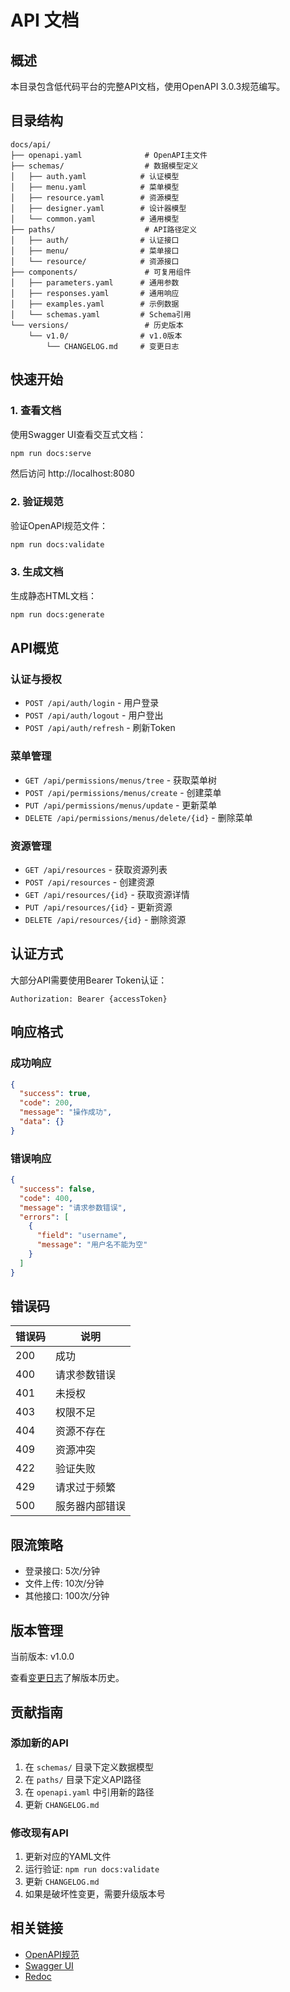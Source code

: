 # API 文档

## 概述

本目录包含低代码平台的完整API文档，使用OpenAPI 3.0.3规范编写。

## 目录结构

```
docs/api/
├── openapi.yaml              # OpenAPI主文件
├── schemas/                  # 数据模型定义
│   ├── auth.yaml            # 认证模型
│   ├── menu.yaml            # 菜单模型
│   ├── resource.yaml        # 资源模型
│   ├── designer.yaml        # 设计器模型
│   └── common.yaml          # 通用模型
├── paths/                    # API路径定义
│   ├── auth/                # 认证接口
│   ├── menu/                # 菜单接口
│   └── resource/            # 资源接口
├── components/               # 可复用组件
│   ├── parameters.yaml      # 通用参数
│   ├── responses.yaml       # 通用响应
│   ├── examples.yaml        # 示例数据
│   └── schemas.yaml         # Schema引用
└── versions/                 # 历史版本
    └── v1.0/                # v1.0版本
        └── CHANGELOG.md     # 变更日志
```

## 快速开始

### 1. 查看文档

使用Swagger UI查看交互式文档：

```bash
npm run docs:serve
```

然后访问 http://localhost:8080

### 2. 验证规范

验证OpenAPI规范文件：

```bash
npm run docs:validate
```

### 3. 生成文档

生成静态HTML文档：

```bash
npm run docs:generate
```

## API概览

### 认证与授权

- `POST /api/auth/login` - 用户登录
- `POST /api/auth/logout` - 用户登出
- `POST /api/auth/refresh` - 刷新Token

### 菜单管理

- `GET /api/permissions/menus/tree` - 获取菜单树
- `POST /api/permissions/menus/create` - 创建菜单
- `PUT /api/permissions/menus/update` - 更新菜单
- `DELETE /api/permissions/menus/delete/{id}` - 删除菜单

### 资源管理

- `GET /api/resources` - 获取资源列表
- `POST /api/resources` - 创建资源
- `GET /api/resources/{id}` - 获取资源详情
- `PUT /api/resources/{id}` - 更新资源
- `DELETE /api/resources/{id}` - 删除资源

## 认证方式

大部分API需要使用Bearer Token认证：

```
Authorization: Bearer {accessToken}
```

## 响应格式

### 成功响应

```json
{
  "success": true,
  "code": 200,
  "message": "操作成功",
  "data": {}
}
```

### 错误响应

```json
{
  "success": false,
  "code": 400,
  "message": "请求参数错误",
  "errors": [
    {
      "field": "username",
      "message": "用户名不能为空"
    }
  ]
}
```

## 错误码

| 错误码 | 说明           |
| ------ | -------------- |
| 200    | 成功           |
| 400    | 请求参数错误   |
| 401    | 未授权         |
| 403    | 权限不足       |
| 404    | 资源不存在     |
| 409    | 资源冲突       |
| 422    | 验证失败       |
| 429    | 请求过于频繁   |
| 500    | 服务器内部错误 |

## 限流策略

- 登录接口: 5次/分钟
- 文件上传: 10次/分钟
- 其他接口: 100次/分钟

## 版本管理

当前版本: v1.0.0

查看[变更日志](./versions/v1.0/CHANGELOG.md)了解版本历史。

## 贡献指南

### 添加新的API

1. 在 `schemas/` 目录下定义数据模型
2. 在 `paths/` 目录下定义API路径
3. 在 `openapi.yaml` 中引用新的路径
4. 更新 `CHANGELOG.md`

### 修改现有API

1. 更新对应的YAML文件
2. 运行验证: `npm run docs:validate`
3. 更新 `CHANGELOG.md`
4. 如果是破坏性变更，需要升级版本号

## 相关链接

- [OpenAPI规范](https://swagger.io/specification/)
- [Swagger UI](https://swagger.io/tools/swagger-ui/)
- [Redoc](https://redocly.com/)
